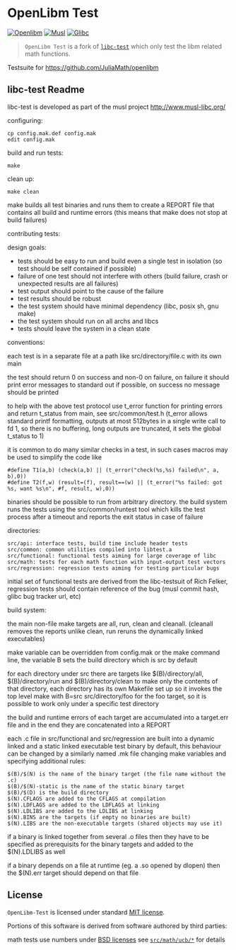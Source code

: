 OpenLibm Test
=============

[![Openlibm](https://github.com/JuliaMath/openlibm-test/actions/workflows/openlibm.yml/badge.svg)](https://github.com/JuliaMath/openlibm-test/actions/workflows/openlibm.yml)
[![Musl](https://github.com/JuliaMath/openlibm-test/actions/workflows/musl.yml/badge.svg)](https://github.com/JuliaMath/openlibm-test/actions/workflows/musl.yml)
[![Glibc](https://github.com/JuliaMath/openlibm-test/actions/workflows/glibc.yml/badge.svg)](https://github.com/JuliaMath/openlibm-test/actions/workflows/glibc.yml)

> `OpenLibm Test` is a fork of [`libc-test`](http://nsz.repo.hu/git/?p=libc-test)
> which only test the libm related math functions.

Testsuite for https://github.com/JuliaMath/openlibm


## libc-test Readme

libc-test is developed as part of the musl project
http://www.musl-libc.org/

configuring:

	cp config.mak.def config.mak
	edit config.mak

build and run tests:

	make

clean up:

	make clean


make builds all test binaries and runs them to create
a REPORT file that contains all build and runtime errors
(this means that make does not stop at build failures)

contributing tests:

design goals:

- tests should be easy to run and build even a single test in isolation
(so test should be self contained if possible)
- failure of one test should not interfere with others
(build failure, crash or unexpected results are all failures)
- test output should point to the cause of the failure
- test results should be robust
- the test system should have minimal dependency
(libc, posix sh, gnu make)
- the test system should run on all archs and libcs
- tests should leave the system in a clean state

conventions:

each test is in a separate file at a path like src/directory/file.c with
its own main

the test should return 0 on success and non-0 on failure, on failure it
should print error messages to standard out if possible, on success no
message should be printed

to help with the above test protocol use t_error function for printing
errors and return t_status from main, see src/common/test.h
(t_error allows standard printf formatting, outputs at most 512bytes
in a single write call to fd 1, so there is no buffering, long outputs
are truncated, it sets the global t_status to 1)

it is common to do many similar checks in a test, in such cases macros
may be used to simplify the code like

	#define T1(a,b) (check(a,b) || (t_error("check(%s,%s) failed\n", a, b),0))
	#define T2(f,w) (result=(f), result==(w) || (t_error("%s failed: got %s, want %s\n", #f, result, w),0))

binaries should be possible to run from arbitrary directory.
the build system runs the tests using the src/common/runtest tool which
kills the test process after a timeout and reports the exit status
in case of failure

directories:

	src/api: interface tests, build time include header tests
	src/common: common utilities compiled into libtest.a
	src/functional: functional tests aiming for large coverage of libc
	src/math: tests for each math function with input-output test vectors
	src/regression: regression tests aiming for testing particular bugs

initial set of functional tests are derived from the libc-testsuit of
Rich Felker, regression tests should contain reference of the bug
(musl commit hash, glibc bug tracker url, etc)

build system:

the main non-file make targets are all, run, clean and cleanall.
(cleanall removes the reports unlike clean, run reruns the dynamically
linked executables)

make variable can be overridden from config.mak or the make command line,
the variable B sets the build directory which is src by default

for each directory under src there are targets like $(B)/directory/all,
$(B)/directory/run and $(B)/directory/clean to make only the contents
of that directory, each directory has its own Makefile set up so it
invokes the top level make with B=src src/directory/foo for the foo
target, so it is possible to work only under a specific test directory

the build and runtime errors of each target are accumulated into a
target.err file and in the end they are concatenated into a REPORT

each .c file in src/functional and src/regression are built into a
dynamic linked and a static linked executable test binary by default,
this behaviour can be changed by a similarly named .mk file changing
make variables and specifying additional rules:

	$(B)/$(N) is the name of the binary target (the file name without the .c)
	$(B)/$(N)-static is the name of the static binary target
	$(B)/$(D) is the build directory
	$(N).CFLAGS are added to the CFLAGS at compilation
	$(N).LDFLAGS are added to the LDFLAGS at linking
	$(N).LDLIBS are added to the LDLIBS at linking
	$(N).BINS are the targets (if empty no binaries are built)
	$(N).LIBS are the non-executable targets (shared objects may use it)

if a binary is linked together from several .o files then they
have to be specified as prerequisits for the binary targets and
added to the $(N).LDLIBS as well

if a binary depends on a file at runtime (eg. a .so opened by dlopen)
then the $(N).err target should depend on that file


## License

`OpenLibm-Test` is licensed under standard [MIT license](LICENSE.MIT).

Portions of this software is derived from software authored by
third parties:

math tests use numbers under [BSD licenses][UCB-BSD]
see [`src/math/ucb/*`][math/ucb] for details

[UCB-BSD]: src/math/ucb/LICENSE.BSD
[math/ucb]: src/math/ucb
